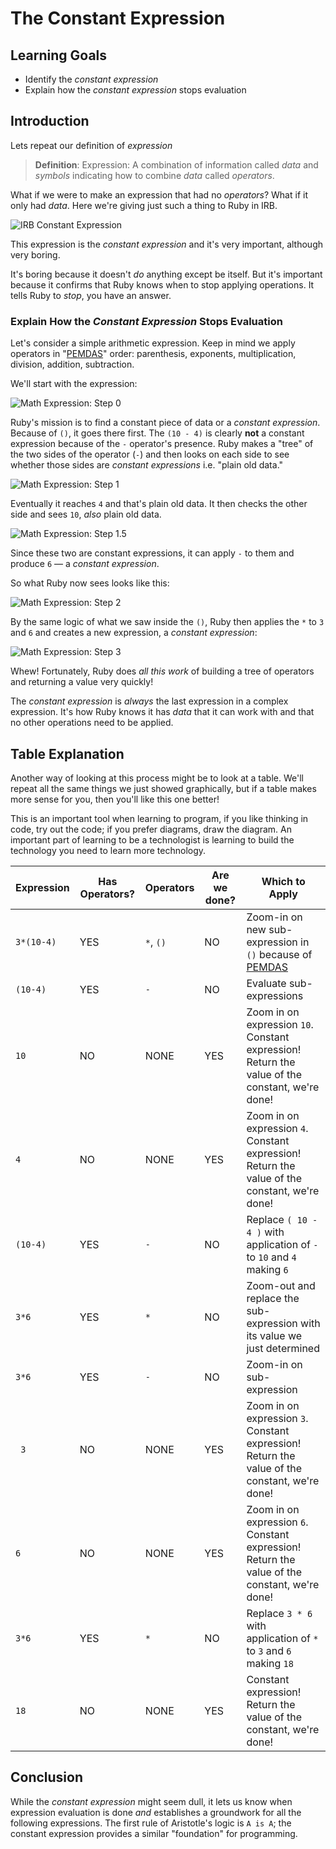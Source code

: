 # The Constant Expression

## Learning Goals

* Identify the _constant expression_
* Explain how the _constant expression_ stops evaluation

## Introduction

Lets repeat our definition of _expression_

> **Definition**: Expression: A combination of information called _data_ and
> _symbols_ indicating how to combine _data_ called _operators_.

What if we were to make an expression that had no _operators_? What if it only
had _data_. Here we're giving just such a thing to Ruby in IRB.

![IRB Constant Expression](https://curriculum-content.s3.amazonaws.com/prework/constant_expr_animation.gif)

This expression is the _constant expression_ and it's very important, although
very boring.

It's boring because it doesn't _do_ anything except be itself. But it's
important because it confirms that Ruby knows when to stop applying operations.
It tells Ruby to _stop_, you have an answer.

### Explain How the _Constant Expression_ Stops Evaluation

Let's consider a simple arithmetic expression. Keep in mind we apply operators
in "[PEMDAS][]" order: parenthesis, exponents, multiplication, division,
addition, subtraction.

We'll start with the expression:

![Math Expression: Step 0](https://curriculum-content.s3.amazonaws.com/programming-univbasics/the-constant-expression/Image_54_Step0.png)

Ruby's mission is to find a constant piece of data or a _constant expression_.
Because of `()`, it goes there first. The `(10 - 4)` is clearly **not** a
constant expression because of the `-` operator's presence. Ruby makes a "tree"
of the two sides of the operator (`-`) and then looks on each side to see
whether those sides are _constant expressions_ i.e. "plain old data."

![Math Expression: Step 1](https://curriculum-content.s3.amazonaws.com/programming-univbasics/the-constant-expression/Image_54_Step1.5.png) 

Eventually it reaches `4` and that's plain old data. It then checks the other
side and sees `10`, _also_ plain old data.

![Math Expression: Step 1.5](https://curriculum-content.s3.amazonaws.com/programming-univbasics/the-constant-expression/Image_54_Step2.png)

Since these two are constant expressions, it can apply `-` to them and produce
`6` &mdash; a _constant expression_.

So what Ruby now sees looks like this:

![Math Expression: Step 2](https://curriculum-content.s3.amazonaws.com/programming-univbasics/the-constant-expression/Image_54_Step4.png)

By the same logic of what we saw inside the `()`, Ruby then applies the `*` to
`3` and `6` and creates a new expression, a _constant expression_:

![Math Expression: Step 3](https://curriculum-content.s3.amazonaws.com/programming-univbasics/the-constant-expression/Image_54_Step5.png)

Whew! Fortunately, Ruby does _all this work_ of building a tree of operators
and returning a value very quickly!

The _constant expression_ is _always_ the last expression in a complex
expression. It's how Ruby knows it has _data_ that it can work with and that no
other operations need to be applied.

## Table Explanation

Another way of looking at this process might be to look at a table. We'll
repeat all the same things we just showed graphically, but if a table makes
more sense for you, then you'll like this one better!

This is an important tool when learning to program, if you like thinking in
code, try out the code; if you prefer diagrams, draw the diagram. An important
part of learning to be a technologist is learning to build the technology you
need to learn more technology.

| Expression       | Has Operators? | Operators | Are we done? | Which to Apply |
| ---------------- | -------------- | --------- | ------------ | -------------- |
| `3*(10-4)` | YES            | `*`, `()` | NO           | Zoom-in on new sub-expression in `()` because of [PEMDAS][]|
| `(10-4)`     | YES            | `-`       | NO           | Evaluate sub-expressions|
| `10`             | NO             | NONE      | YES          | Zoom in on expression `10`. Constant expression! Return the value of the constant, we're done!|
| `4`              | NO             | NONE      | YES          | Zoom in on expression `4`. Constant expression! Return the value of the constant, we're done!|
| `(10-4)`     | YES            | `-`       | NO           | Replace `( 10 - 4 )` with application of `-` to `10` and `4` making `6`
| `3*6`          | YES            | `*`       | NO           | Zoom-out and replace the sub-expression with its value we just determined|
| `3*6`          | YES            | `-`       | NO           | Zoom-in on sub-expression|
| ` 3`             | NO             | NONE      | YES          | Zoom in on expression `3`. Constant expression! Return the value of the constant, we're done!|
| `6`              | NO             | NONE      | YES          | Zoom in on expression `6`. Constant expression! Return the value of the constant, we're done!|
| `3*6`          | YES            | `*`       | NO           | Replace `3 * 6` with application of `*` to `3` and `6` making `18`|
| `18`             | NO             | NONE      | YES          | Constant expression! Return the value of the constant, we're done!|

## Conclusion

While the _constant expression_ might seem dull, it lets us know when
expression evaluation is done _and_ establishes a groundwork for all the
following expressions. The first rule of Aristotle's logic is `A is A`; the
constant expression provides a similar "foundation" for programming.

[PEMDAS]: https://en.wikipedia.org/wiki/Order_of_operations


